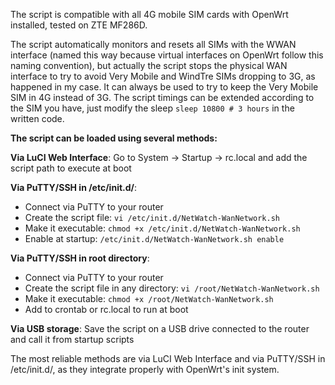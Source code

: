 The script is compatible with all 4G mobile SIM cards with OpenWrt installed, tested on ZTE MF286D.

The script automatically monitors and resets all SIMs with the WWAN interface (named this way because virtual interfaces on OpenWrt follow this naming convention), but actually the script stops the physical WAN interface to try to avoid Very Mobile and WindTre SIMs dropping to 3G, as happened in my case. It can always be used to try to keep the Very Mobile SIM in 4G instead of 3G. The script timings can be extended according to the SIM you have, just modify the sleep `sleep 10800 # 3 hours` in the written code.

**The script can be loaded using several methods:**

**Via LuCI Web Interface**: Go to System → Startup → rc.local and add the script path to execute at boot

**Via PuTTY/SSH in /etc/init.d/**: 
- Connect via PuTTY to your router
- Create the script file: `vi /etc/init.d/NetWatch-WanNetwork.sh`
- Make it executable: `chmod +x /etc/init.d/NetWatch-WanNetwork.sh`
- Enable at startup: `/etc/init.d/NetWatch-WanNetwork.sh enable`

**Via PuTTY/SSH in root directory**:
- Connect via PuTTY to your router
- Create the script file in any directory: `vi /root/NetWatch-WanNetwork.sh`
- Make it executable: `chmod +x /root/NetWatch-WanNetwork.sh`
- Add to crontab or rc.local to run at boot

**Via USB storage**: Save the script on a USB drive connected to the router and call it from startup scripts

The most reliable methods are via LuCI Web Interface and via PuTTY/SSH in /etc/init.d/, as they integrate properly with OpenWrt's init system.
